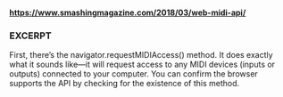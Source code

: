 #### https://www.smashingmagazine.com/2018/03/web-midi-api/

### EXCERPT
First, there’s the navigator.requestMIDIAccess() method. It does exactly what it sounds like—it will request access to any MIDI devices (inputs or outputs) connected to your computer. You can confirm the browser supports the API by checking for the existence of this method.

